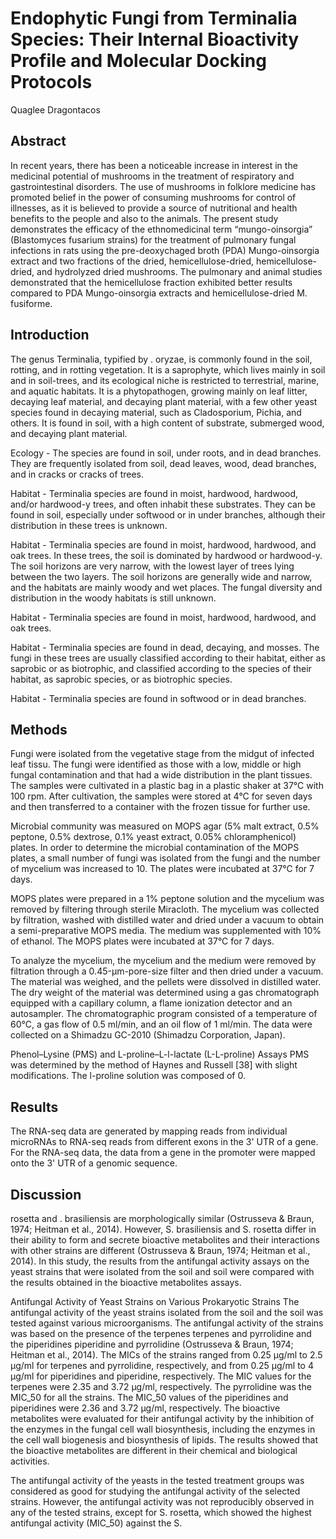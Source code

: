 # Endophytic Fungi from Terminalia Species: Their Internal Bioactivity Profile and Molecular Docking Protocols
Quaglee Dragontacos


## Abstract
In recent years, there has been a noticeable increase in interest in the medicinal potential of mushrooms in the treatment of respiratory and gastrointestinal disorders. The use of mushrooms in folklore medicine has promoted belief in the power of consuming mushrooms for control of illnesses, as it is believed to provide a source of nutritional and health benefits to the people and also to the animals. The present study demonstrates the efficacy of the ethnomedicinal term “mungo-oinsorgia” (Blastomyces fusarium strains) for the treatment of pulmonary fungal infections in rats using the pre-deoxychaged broth (PDA) Mungo-oinsorgia extract and two fractions of the dried, hemicellulose-dried, hemicellulose-dried, and hydrolyzed dried mushrooms. The pulmonary and animal studies demonstrated that the hemicellulose fraction exhibited better results compared to PDA Mungo-oinsorgia extracts and hemicellulose-dried M. fusiforme.


## Introduction
The genus Terminalia, typified by . oryzae, is commonly found in the soil, rotting, and in rotting vegetation. It is a saprophyte, which lives mainly in soil and in soil-trees, and its ecological niche is restricted to terrestrial, marine, and aquatic habitats. It is a phytopathogen, growing mainly on leaf litter, decaying leaf material, and decaying plant material, with a few other yeast species found in decaying material, such as Cladosporium, Pichia, and others. It is found in soil, with a high content of substrate, submerged wood, and decaying plant material.

Ecology - The species are found in soil, under roots, and in dead branches. They are frequently isolated from soil, dead leaves, wood, dead branches, and in cracks or cracks of trees.

Habitat - Terminalia species are found in moist, hardwood, hardwood, and/or hardwood-y trees, and often inhabit these substrates. They can be found in soil, especially under softwood or in under branches, although their distribution in these trees is unknown.

Habitat - Terminalia species are found in moist, hardwood, hardwood, and oak trees. In these trees, the soil is dominated by hardwood or hardwood-y. The soil horizons are very narrow, with the lowest layer of trees lying between the two layers. The soil horizons are generally wide and narrow, and the habitats are mainly woody and wet places. The fungal diversity and distribution in the woody habitats is still unknown.

Habitat - Terminalia species are found in moist, hardwood, hardwood, and oak trees.

Habitat - Terminalia species are found in dead, decaying, and mosses. The fungi in these trees are usually classified according to their habitat, either as saprobic or as biotrophic, and classified according to the species of their habitat, as saprobic species, or as biotrophic species.

Habitat - Terminalia species are found in softwood or in dead branches.


## Methods
Fungi were isolated from the vegetative stage from the midgut of infected leaf tissu. The fungi were identified as those with a low, middle or high fungal contamination and that had a wide distribution in the plant tissues. The samples were cultivated in a plastic bag in a plastic shaker at 37°C with 100 rpm. After cultivation, the samples were stored at 4°C for seven days and then transferred to a container with the frozen tissue for further use.

Microbial community was measured on MOPS agar (5% malt extract, 0.5% peptone, 0.5% dextrose, 0.1% yeast extract, 0.05% chloramphenicol) plates. In order to determine the microbial contamination of the MOPS plates, a small number of fungi was isolated from the fungi and the number of mycelium was increased to 10. The plates were incubated at 37°C for 7 days.

MOPS plates were prepared in a 1% peptone solution and the mycelium was removed by filtering through sterile Miracloth. The mycelium was collected by filtration, washed with distilled water and dried under a vacuum to obtain a semi-preparative MOPS media. The medium was supplemented with 10% of ethanol. The MOPS plates were incubated at 37°C for 7 days.

To analyze the mycelium, the mycelium and the medium were removed by filtration through a 0.45-µm-pore-size filter and then dried under a vacuum. The material was weighed, and the pellets were dissolved in distilled water. The dry weight of the material was determined using a gas chromatograph equipped with a capillary column, a flame ionization detector and an autosampler. The chromatographic program consisted of a temperature of 60°C, a gas flow of 0.5 ml/min, and an oil flow of 1 ml/min. The data were collected on a Shimadzu GC-2010 (Shimadzu Corporation, Japan).

Phenol–Lysine (PMS) and L-proline–L-l-lactate (L-L-proline) Assays
PMS was determined by the method of Haynes and Russell [38] with slight modifications. The l-proline solution was composed of 0.


## Results
The RNA-seq data are generated by mapping reads from individual microRNAs to RNA-seq reads from different exons in the 3' UTR of a gene. For the RNA-seq data, the data from a gene in the promoter were mapped onto the 3' UTR of a genomic sequence.


## Discussion
rosetta and . brasiliensis are morphologically similar (Ostrusseva & Braun, 1974; Heitman et al., 2014). However, S. brasiliensis and S. rosetta differ in their ability to form and secrete bioactive metabolites and their interactions with other strains are different (Ostrusseva & Braun, 1974; Heitman et al., 2014). In this study, the results from the antifungal activity assays on the yeast strains that were isolated from the soil and soil were compared with the results obtained in the bioactive metabolites assays.

Antifungal Activity of Yeast Strains on Various Prokaryotic Strains
The antifungal activity of the yeast strains isolated from the soil and the soil was tested against various microorganisms. The antifungal activity of the strains was based on the presence of the terpenes terpenes and pyrrolidine and the piperidines piperidine and pyrrolidine (Ostrusseva & Braun, 1974; Heitman et al., 2014). The MICs of the strains ranged from 0.25 µg/ml to 2.5 µg/ml for terpenes and pyrrolidine, respectively, and from 0.25 µg/ml to 4 µg/ml for piperidines and piperidine, respectively. The MIC values for the terpenes were 2.35 and 3.72 µg/ml, respectively. The pyrrolidine was the MIC_50 for all the strains. The MIC_50 values of the piperidines and piperidines were 2.36 and 3.72 µg/ml, respectively. The bioactive metabolites were evaluated for their antifungal activity by the inhibition of the enzymes in the fungal cell wall biosynthesis, including the enzymes in the cell wall biogenesis and biosynthesis of lipids. The results showed that the bioactive metabolites are different in their chemical and biological activities.

The antifungal activity of the yeasts in the tested treatment groups was considered as good for studying the antifungal activity of the selected strains. However, the antifungal activity was not reproducibly observed in any of the tested strains, except for S. rosetta, which showed the highest antifungal activity (MIC_50) against the S.
